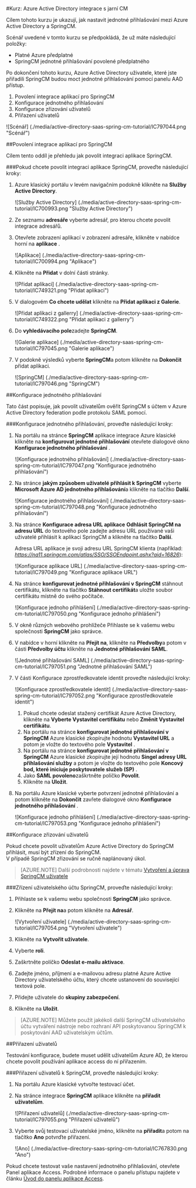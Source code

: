 <properties 
    pageTitle="Kurz: Azure Active Directory integrace s jarní CM | Microsoft Azure" 
    description="Naučte se používat jarní CM s Azure Active Directory povolit jednotné přihlašování, automatizované zřizování a další!" 
    services="active-directory" 
    authors="jeevansd"  
    documentationCenter="na" 
    manager="femila"/>
<tags 
    ms.service="active-directory" 
    ms.devlang="na" 
    ms.topic="article" 
    ms.tgt_pltfrm="na" 
    ms.workload="identity" 
    ms.date="09/19/2016" 
    ms.author="jeedes" />

#<a name="tutorial-azure-active-directory-integration-with-spring-cm"></a>Kurz: Azure Active Directory integrace s jarní CM
  
Cílem tohoto kurzu je ukazují, jak nastavit jednotné přihlašování mezi Azure Active Directory a SpringCM.
  
Scénář uvedené v tomto kurzu se předpokládá, že už máte následující položky:

-   Platné Azure předplatné
-   SpringCM jednotné přihlašování povolené předplatného
  
Po dokončení tohoto kurzu, Azure Active Directory uživatele, které jste přiřadili SpringCM budou moct jednotné přihlašování pomocí panelu AAD přístup.

1.  Povolení integrace aplikací pro SpringCM
2.  Konfigurace jednotného přihlašování
3.  Konfigurace zřizování uživatelů
4.  Přiřazení uživatelů

![Scénář] (./media/active-directory-saas-spring-cm-tutorial/IC797044.png "Scénář")

##<a name="enabling-the-application-integration-for-springcm"></a>Povolení integrace aplikací pro SpringCM
  
Cílem tento oddíl je přehledu jak povolit integraci aplikace SpringCM.

###<a name="to-enable-the-application-integration-for-springcm-perform-the-following-steps"></a>Pokud chcete povolit integraci aplikace SpringCM, proveďte následující kroky:

1.  Azure klasický portálu v levém navigačním podokně klikněte na **Služby Active Directory**.

    ![Služby Active Directory] (./media/active-directory-saas-spring-cm-tutorial/IC700993.png "Služby Active Directory")

2.  Ze seznamu **adresáře** vyberte adresář, pro kterou chcete povolit integrace adresářů.

3.  Otevřete zobrazení aplikací v zobrazení adresáře, klikněte v nabídce horní na **aplikace** .

    ![Aplikace] (./media/active-directory-saas-spring-cm-tutorial/IC700994.png "Aplikace")

4.  Klikněte na **Přidat** v dolní části stránky.

    ![Přidat aplikaci] (./media/active-directory-saas-spring-cm-tutorial/IC749321.png "Přidat aplikaci")

5.  V dialogovém **Co chcete udělat** klikněte na **Přidat aplikaci z Galerie**.

    ![Přidat aplikaci z gallerry] (./media/active-directory-saas-spring-cm-tutorial/IC749322.png "Přidat aplikaci z gallerry")

6.  Do **vyhledávacího pole**zadejte **SpringCM**.

    ![Galerie aplikace] (./media/active-directory-saas-spring-cm-tutorial/IC797045.png "Galerie aplikace")

7.  V podokně výsledků vyberte **SpringCM**a potom klikněte na **Dokončit** přidat aplikaci.

    ![SpringCM] (./media/active-directory-saas-spring-cm-tutorial/IC797046.png "SpringCM")

##<a name="configuring-single-sign-on"></a>Konfigurace jednotného přihlašování
  
Tato část popisuje, jak povolit uživatelům ověřit SpringCM s účtem v Azure Active Directory federation podle protokolu SAML pomocí.

###<a name="to-configure-single-sign-on-perform-the-following-steps"></a>Konfigurace jednotného přihlašování, proveďte následující kroky:

1.  Na portálu na stránce **SpringCM** aplikace integrace Azure klasické klikněte na **konfigurovat jednotné přihlašování** otevřete dialogové okno **Konfigurace jednotného přihlašování** .

    ![Konfigurace jednotného přihlašování] (./media/active-directory-saas-spring-cm-tutorial/IC797047.png "Konfigurace jednotného přihlašování")

2.  Na stránce **jakým způsobem uživatelé přihlásit k SpringCM** vyberte **Microsoft Azure AD jednotného přihlašování**a klikněte na tlačítko **Další**.

    ![Konfigurace jednotného přihlašování] (./media/active-directory-saas-spring-cm-tutorial/IC797048.png "Konfigurace jednotného přihlašování")

3.  Na stránce **Konfigurace adresa URL aplikace** **Odhlásit SpringCM na adresu URL** do textového pole zadejte adresu URL používané vaši uživatelé přihlásit k aplikaci SpringCM a klikněte na tlačítko **Další**. 

    Adresa URL aplikace je svoji adresu URL SpringCM klienta (například: *https://na11.springcm.com/atlas/SSO/SSOEndpoint.ashx?aid=16826*):

    ![Konfigurace aplikace URL] (./media/active-directory-saas-spring-cm-tutorial/IC797049.png "Konfigurace aplikace URL")

4.  Na stránce **konfigurovat jednotné přihlašování v SpringCM** stáhnout certifikátu, klikněte na tlačítko **Stáhnout certifikát**a uložte soubor certifikátu místně do svého počítače.

    ![Konfigurace jednoho přihlášení] (./media/active-directory-saas-spring-cm-tutorial/IC797050.png "Konfigurace jednoho přihlášení")

5.  V okně různých webového prohlížeče Přihlaste se k vašemu webu společnosti **SpringCM** jako správce.

6.  V nabídce v horní klikněte na **Přejít na**, klikněte na **Předvolby**a potom v části **Předvolby účtu** klikněte na **Jednotné přihlašování SAML**.

    ![Jednotné přihlašování SAML] (./media/active-directory-saas-spring-cm-tutorial/IC797051.png "Jednotné přihlašování SAML")

7.  V části Konfigurace zprostředkovatele identit proveďte následující kroky:

    ![Konfigurace zprostředkovatele identit] (./media/active-directory-saas-spring-cm-tutorial/IC797052.png "Konfigurace zprostředkovatele identit")

    1.  Pokud chcete odeslat stažený certifikát Azure Active Directory, klikněte na **Vyberte Vystavitel certifikátu** nebo **Změnit Vystavitel certifikátu**.
    2.  Na portálu na stránce **konfigurovat jednotné přihlašování v SpringCM** Azure klasické zkopírujte hodnotu **Vystavitel URL** a potom je vložte do textového pole **Vystavitel** .
    3.  Na portálu na stránce **konfigurovat jednotné přihlašování v SpringCM** Azure klasické zkopírujte její hodnotu **Singel adresy URL přihlašování služby** a potom je vložte do textového pole **Koncový bod, které iniciuje poskytovatele služeb (SP)** .
    4.  Jako **SAML povoleno**zaškrtněte políčko **Povolit**.
    5.  Klikněte na **Uložit**.

8.  Na portálu Azure klasické vyberte potvrzení jednotné přihlašování a potom klikněte na **Dokončit** zavřete dialogové okno **Konfigurace jednotného přihlašování** .

    ![Konfigurace jednoho přihlášení] (./media/active-directory-saas-spring-cm-tutorial/IC797053.png "Konfigurace jednoho přihlášení")

##<a name="configuring-user-provisioning"></a>Konfigurace zřizování uživatelů
  
Pokud chcete povolit uživatelům Azure Active Directory do SpringCM přihlásit, musí být zřízení do SpringCM.  
V případě SpringCM zřizování se ručně naplánovaný úkol.

>[AZURE.NOTE] Další podrobnosti najdete v tématu [Vytvoření a úprava SpringCM uživatele](http://knowledge.springcm.com/create-and-edit-a-springcm-user)

###<a name="to-provision-a-user-account-to-springcm-perform-the-following-steps"></a>Zřízení uživatelského účtu SpringCM, proveďte následující kroky:

1.  Přihlaste se k vašemu webu společnosti **SpringCM** jako správce.

2.  Klikněte na **Přejít na**a potom klikněte na **Adresář**.

    ![Vytvoření uživatele] (./media/active-directory-saas-spring-cm-tutorial/IC797054.png "Vytvoření uživatele")

3.  Klikněte na **Vytvořit uživatele**.

4.  Vyberte **roli**.

5.  Zaškrtněte políčko **Odeslat e-mailu aktivace**.

6.  Zadejte jméno, příjmení a e-mailovou adresu platné Azure Active Directory uživatelského účtu, který chcete ustanovení do související textová pole.

7.  Přidejte uživatele do **skupiny zabezpečení**.

8.  Klikněte na **Uložit**.

>[AZURE.NOTE] Můžete použít jakékoli další SpringCM uživatelského účtu vytváření nástroje nebo rozhraní API poskytovanou SpringCM k poskytování AAD uživatelským účtům.

##<a name="assigning-users"></a>Přiřazení uživatelů
  
Testování konfigurace, budete muset udělit uživatelům Azure AD, že kterou chcete povolit používání aplikace access do ní přiřazením.

###<a name="to-assign-users-to-springcm-perform-the-following-steps"></a>Přiřazení uživatelů k SpringCM, proveďte následující kroky:

1.  Na portálu Azure klasické vytvořte testovací účet.

2.  Na stránce integrace **SpringCM** aplikace klikněte na **přiřadit uživatelům**.

    ![Přiřazení uživatelů] (./media/active-directory-saas-spring-cm-tutorial/IC797055.png "Přiřazení uživatelů")

3.  Vyberte svůj testovací uživatelské jméno, klikněte na **přiřadit**a potom na tlačítko **Ano** potvrďte přiřazení.

    ![Ano] (./media/active-directory-saas-spring-cm-tutorial/IC767830.png "Ano")
  
Pokud chcete testovat vaše nastavení jednotného přihlašování, otevřete Panel aplikace Access. Podrobné informace o panelu přístupu najdete v článku [Úvod do panelu aplikace Access](active-directory-saas-access-panel-introduction.md).




